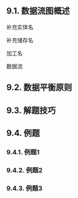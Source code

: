 ## 9.1. 数据流图概述

补充实体名

补充储存名

加工名

数据流



## 9.2. 数据平衡原则



## 9.3. 解题技巧

## 9.4. 例题

### 9.4.1. 例题1

### 9.4.2. 例题2

### 9.4.3. 例题3

